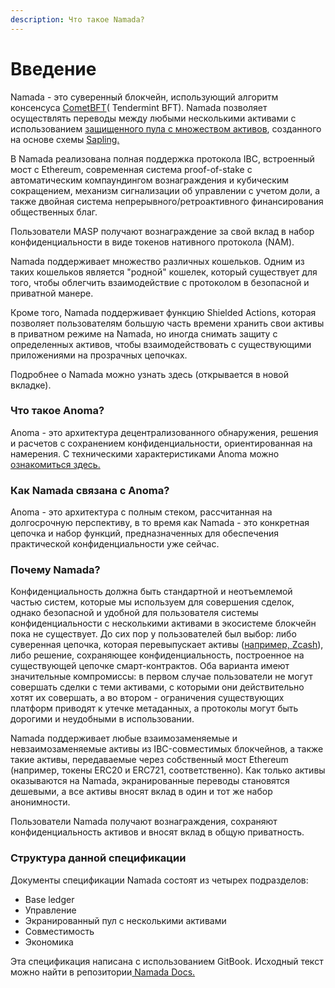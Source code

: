 ```yaml
---
description: Что такое Namada?
---
```


# Введение

Namada - это суверенный блокчейн, использующий алгоритм консенсуса [CometBFT](https://cometbft.com/)( Tendermint BFT). Namada позволяет осуществлять переводы между любыми несколькими активами с использованием [защищенного пула с множеством активов](https://medium.com/@lofingvv/%D0%BF%D0%BE%D0%B4%D1%80%D0%BE%D0%B1%D0%BD%D0%BE%D0%B5-%D0%BE%D0%B1%D1%8A%D1%8F%D1%81%D0%BD%D0%B5%D0%BD%D0%B8%D0%B5-masp-cfe6fa4f4df3), созданного на основе схемы [Sapling.](https://z.cash/upgrade/sapling/)

В Namada реализована полная поддержка протокола IBC, встроенный мост с Ethereum, современная система proof-of-stake с автоматическим компаундингом вознаграждения и кубическим сокращением, механизм сигнализации об управлении с учетом доли, а также двойная система непрерывного/ретроактивного финансирования общественных благ.

Пользователи MASP получают вознаграждение за свой вклад в набор конфиденциальности в виде токенов нативного протокола (NAM).

Namada поддерживает множество различных кошельков. Одним из таких кошельков является "родной" кошелек, который существует для того, чтобы облегчить взаимодействие с протоколом в безопасной и приватной манере.

Кроме того, Namada поддерживает функцию Shielded Actions, которая позволяет пользователям большую часть времени хранить свои активы в приватном режиме на Namada, но иногда снимать защиту с определенных активов, чтобы взаимодействовать с существующими приложениями на прозрачных цепочках.

Подробнее о Namada можно узнать здесь (открывается в новой вкладке).

### Что такое Anoma?

Anoma - это архитектура децентрализованного обнаружения, решения и расчетов с сохранением конфиденциальности, ориентированная на намерения. С техническими характеристиками Anoma можно [ознакомиться здесь.](https://specs.anoma.net/)

### Как Namada связана с Anoma?

Anoma - это архитектура с полным стеком, рассчитанная на долгосрочную перспективу, в то время как Namada - это конкретная цепочка и набор функций, предназначенных для обеспечения практической конфиденциальности уже сейчас.

### Почему Namada?

Конфиденциальность должна быть стандартной и неотъемлемой частью систем, которые мы используем для совершения сделок, однако безопасной и удобной для пользователя системы конфиденциальности с несколькими активами в экосистеме блокчейн пока не существует. До сих пор у пользователей был выбор: либо суверенная цепочка, которая перевыпускает активы ([например, Zcash](https://z.cash/)), либо решение, сохраняющее конфиденциальность, построенное на существующей цепочке смарт-контрактов. Оба варианта имеют значительные компромиссы: в первом случае пользователи не могут совершать сделки с теми активами, с которыми они действительно хотят их совершать, а во втором - ограничения существующих платформ приводят к утечке метаданных, а протоколы могут быть дорогими и неудобными в использовании.

Namada поддерживает любые взаимозаменяемые и невзаимозаменяемые активы из IBC-совместимых блокчейнов, а также такие активы, передаваемые через собственный мост Ethereum (например, токены ERC20 и ERC721, соответственно). Как только активы оказываются на Namada, экранированные переводы становятся дешевыми, а все активы вносят вклад в один и тот же набор анонимности.

Пользователи Namada получают вознаграждения, сохраняют конфиденциальность активов и вносят вклад в общую приватность.

### Структура данной спецификации

Документы спецификации Namada состоят из четырех подразделов:

* Base ledger
* Управление
* Экранированный пул с несколькими активами
* Совместимость
* Экономика

Эта спецификация написана с использованием GitBook. Исходный текст можно найти в репозитории[ Namada Docs.](https://github.com/anoma/namada-docs/tree/master/packages/specs)

